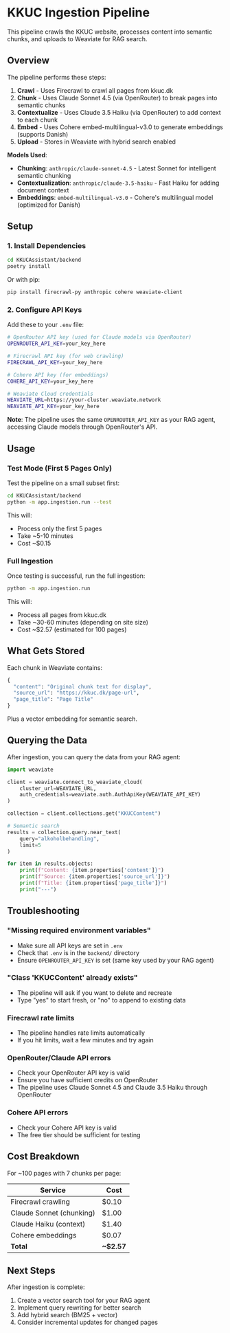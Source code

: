 # KKUC Ingestion Pipeline

This pipeline crawls the KKUC website, processes content into semantic chunks, and uploads to Weaviate for RAG search.

## Overview

The pipeline performs these steps:
1. **Crawl** - Uses Firecrawl to crawl all pages from kkuc.dk
2. **Chunk** - Uses Claude Sonnet 4.5 (via OpenRouter) to break pages into semantic chunks
3. **Contextualize** - Uses Claude 3.5 Haiku (via OpenRouter) to add context to each chunk
4. **Embed** - Uses Cohere embed-multilingual-v3.0 to generate embeddings (supports Danish)
5. **Upload** - Stores in Weaviate with hybrid search enabled

**Models Used**:
- **Chunking**: `anthropic/claude-sonnet-4.5` - Latest Sonnet for intelligent semantic chunking
- **Contextualization**: `anthropic/claude-3.5-haiku` - Fast Haiku for adding document context
- **Embeddings**: `embed-multilingual-v3.0` - Cohere's multilingual model (optimized for Danish)

## Setup

### 1. Install Dependencies

```bash
cd KKUCAssistant/backend
poetry install
```

Or with pip:
```bash
pip install firecrawl-py anthropic cohere weaviate-client
```

### 2. Configure API Keys

Add these to your `.env` file:

```bash
# OpenRouter API key (used for Claude models via OpenRouter)
OPENROUTER_API_KEY=your_key_here

# Firecrawl API key (for web crawling)
FIRECRAWL_API_KEY=your_key_here

# Cohere API key (for embeddings)
COHERE_API_KEY=your_key_here

# Weaviate Cloud credentials
WEAVIATE_URL=https://your-cluster.weaviate.network
WEAVIATE_API_KEY=your_key_here
```

**Note**: The pipeline uses the same `OPENROUTER_API_KEY` as your RAG agent, accessing Claude models through OpenRouter's API.

## Usage

### Test Mode (First 5 Pages Only)

Test the pipeline on a small subset first:

```bash
cd KKUCAssistant/backend
python -m app.ingestion.run --test
```

This will:
- Process only the first 5 pages
- Take ~5-10 minutes
- Cost ~$0.15

### Full Ingestion

Once testing is successful, run the full ingestion:

```bash
python -m app.ingestion.run
```

This will:
- Process all pages from kkuc.dk
- Take ~30-60 minutes (depending on site size)
- Cost ~$2.57 (estimated for 100 pages)

## What Gets Stored

Each chunk in Weaviate contains:

```python
{
  "content": "Original chunk text for display",
  "source_url": "https://kkuc.dk/page-url",
  "page_title": "Page Title"
}
```

Plus a vector embedding for semantic search.

## Querying the Data

After ingestion, you can query the data from your RAG agent:

```python
import weaviate

client = weaviate.connect_to_weaviate_cloud(
    cluster_url=WEAVIATE_URL,
    auth_credentials=weaviate.auth.AuthApiKey(WEAVIATE_API_KEY)
)

collection = client.collections.get("KKUCContent")

# Semantic search
results = collection.query.near_text(
    query="alkoholbehandling",
    limit=5
)

for item in results.objects:
    print(f"Content: {item.properties['content']}")
    print(f"Source: {item.properties['source_url']}")
    print(f"Title: {item.properties['page_title']}")
    print("---")
```

## Troubleshooting

### "Missing required environment variables"
- Make sure all API keys are set in `.env`
- Check that `.env` is in the `backend/` directory
- Ensure `OPENROUTER_API_KEY` is set (same key used by your RAG agent)

### "Class 'KKUCContent' already exists"
- The pipeline will ask if you want to delete and recreate
- Type "yes" to start fresh, or "no" to append to existing data

### Firecrawl rate limits
- The pipeline handles rate limits automatically
- If you hit limits, wait a few minutes and try again

### OpenRouter/Claude API errors
- Check your OpenRouter API key is valid
- Ensure you have sufficient credits on OpenRouter
- The pipeline uses Claude Sonnet 4.5 and Claude 3.5 Haiku through OpenRouter

### Cohere API errors
- Check your Cohere API key is valid
- The free tier should be sufficient for testing

## Cost Breakdown

For ~100 pages with 7 chunks per page:

| Service | Cost |
|---------|------|
| Firecrawl crawling | $0.10 |
| Claude Sonnet (chunking) | $1.00 |
| Claude Haiku (context) | $1.40 |
| Cohere embeddings | $0.07 |
| **Total** | **~$2.57** |

## Next Steps

After ingestion is complete:
1. Create a vector search tool for your RAG agent
2. Implement query rewriting for better search
3. Add hybrid search (BM25 + vector)
4. Consider incremental updates for changed pages
